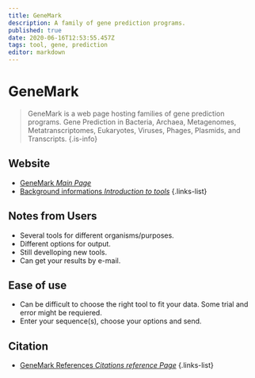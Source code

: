 ```yaml
---
title: GeneMark
description: A family of gene prediction programs.
published: true
date: 2020-06-16T12:53:55.457Z
tags: tool, gene, prediction
editor: markdown
---
```


# GeneMark

> GeneMark is a web page hosting families of gene prediction programs.
&NewLine;
Gene Prediction in Bacteria, Archaea, Metagenomes, Metatranscriptomes, Eukaryotes, Viruses, Phages, Plasmids, and Transcripts.
{.is-info}

 

## Website 

- [GeneMark *Main Page*](http://exon.gatech.edu/GeneMark/)
- [Background informations *Introduction to tools*](http://exon.gatech.edu/GeneMark/background.html#GeneMarkES_info)
{.links-list}

## Notes from Users
- Several tools for different organisms/purposes.
- Different options for output.
- Still develloping new tools.
- Can get your results by e-mail.

## Ease of use
- Can be difficult to choose the right tool to fit your data. Some trial and error might be requiered.
- Enter your sequence(s), choose your options and send.


## Citation

- [GeneMark References *Citations reference Page*](http://exon.gatech.edu/GeneMark/references.html)
{.links-list}

